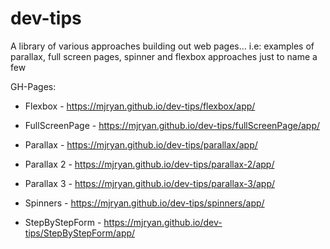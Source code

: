 # dev-tips
A library of various approaches building out web pages...
i.e: examples of parallax, full screen pages, spinner and flexbox approaches just to name a few

GH-Pages:
* Flexbox - https://mjryan.github.io/dev-tips/flexbox/app/

* FullScreenPage - https://mjryan.github.io/dev-tips/fullScreenPage/app/

* Parallax - https://mjryan.github.io/dev-tips/parallax/app/

* Parallax 2 - https://mjryan.github.io/dev-tips/parallax-2/app/

* Parallax 3 - https://mjryan.github.io/dev-tips/parallax-3/app/

* Spinners - https://mjryan.github.io/dev-tips/spinners/app/

* StepByStepForm - https://mjryan.github.io/dev-tips/StepByStepForm/app/
